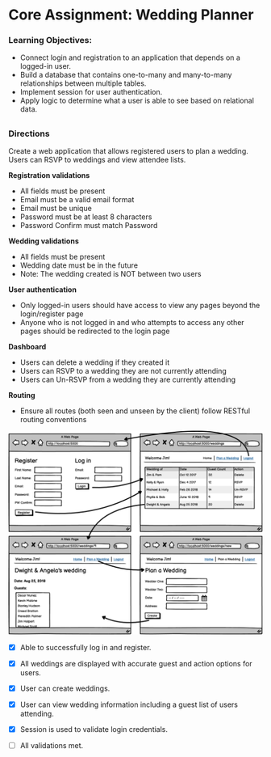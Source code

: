 # Core Assignment: Wedding Planner

### Learning Objectives:

- Connect login and registration to an application that depends on a logged-in user.
- Build a database that contains one-to-many and many-to-many relationships between multiple tables.
- Implement session for user authentication.
- Apply logic to determine what a user is able to see based on relational data.
##
### Directions
Create a web application that allows registered users to plan a wedding. Users can RSVP to weddings and view attendee lists.

**Registration validations**

- All fields must be present
- Email must be a valid email format
- Email must be unique
- Password must be at least 8 characters
- Password Confirm must match Password

**Wedding validations**

- All fields must be present
- Wedding date must be in the future
- Note: The wedding created is NOT between two users

**User authentication**

- Only logged-in users should have access to view any pages beyond the login/register page
- Anyone who is not logged in and who attempts to access any other pages should be redirected to the login page

**Dashboard**

- Users can delete a wedding if they created it
- Users can RSVP to a wedding they are not currently attending
- Users can Un-RSVP from a wedding they are currently attending

**Routing**
- Ensure all routes (both seen and unseen by the client) follow RESTful routing conventions

![](asset/1663019314__WeddingPlanner.png)

- [x] Able to successfully log in and register.

- [x] All weddings are displayed with accurate guest and action options for users.

- [x] User can create weddings.

- [x] User can view wedding information including a guest list of users attending.

- [x] Session is used to validate login credentials.

- [ ] All validations met.
<!-- - Users can Un-RSVP from a wedding they are currently attending -->